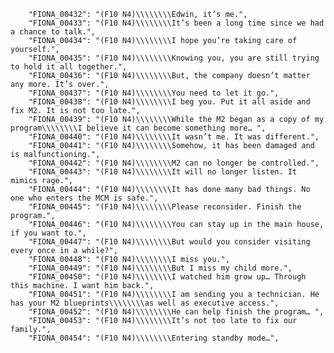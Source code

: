         "FIONA_00432": "(F10 N4)\\\\\\\\Edwin, it’s me.",
        "FIONA_00433": "(F10 N4)\\\\\\\\It’s been a long time since we had a chance to talk.",
        "FIONA_00434": "(F10 N4)\\\\\\\\I hope you’re taking care of yourself.",
        "FIONA_00435": "(F10 N4)\\\\\\\\Knowing you, you are still trying to hold it all together.",
        "FIONA_00436": "(F10 N4)\\\\\\\\But, the company doesn’t matter any more. It’s over.",
        "FIONA_00437": "(F10 N4)\\\\\\\\You need to let it go.",
        "FIONA_00438": "(F10 N4)\\\\\\\\I beg you. Put it all aside and fix M2. It is not too late.",
        "FIONA_00439": "(F10 N4)\\\\\\\\While the M2 began as a copy of my program\\\\\\\\I believe it can become something more… ",
        "FIONA_00440": "(F10 N4)\\\\\\\\It wasn’t me. It was different.",
        "FIONA_00441": "(F10 N4)\\\\\\\\Somehow, it has been damaged and is malfunctioning.",
        "FIONA_00442": "(F10 N4)\\\\\\\\M2 can no longer be controlled.",
        "FIONA_00443": "(F10 N4)\\\\\\\\It will no longer listen. It mimics rage.",
        "FIONA_00444": "(F10 N4)\\\\\\\\It has done many bad things. No one who enters the MCM is safe.",
        "FIONA_00445": "(F10 N4)\\\\\\\\Please reconsider. Finish the program.",
        "FIONA_00446": "(F10 N4)\\\\\\\\You can stay up in the main house, if you want to.",
        "FIONA_00447": "(F10 N4)\\\\\\\\But would you consider visiting every once in a while?",
        "FIONA_00448": "(F10 N4)\\\\\\\\I miss you.",
        "FIONA_00449": "(F10 N4)\\\\\\\\But I miss my child more.",
        "FIONA_00450": "(F10 N4)\\\\\\\\I watched him grow up… Through this machine. I want him back.",
        "FIONA_00451": "(F10 N4)\\\\\\\\I am sending you a technician. He has your M2 blueprints\\\\\\\\as well as executive access.",
        "FIONA_00452": "(F10 N4)\\\\\\\\He can help finish the program… ",
        "FIONA_00453": "(F10 N4)\\\\\\\\It’s not too late to fix our family.",
        "FIONA_00454": "(F10 N4)\\\\\\\\Entering standby mode…",

